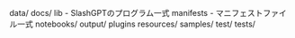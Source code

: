 
data/
docs/
lib - SlashGPTのプログラム一式
manifests - マニフェストファイル一式
notebooks/
output/
plugins
resources/
samples/
test/
tests/

